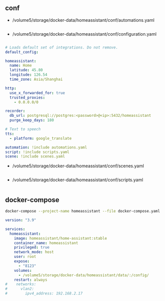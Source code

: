 
## conf
- /volume5/storage/docker-data/homeassistant/conf/automations.yaml
```yaml

```
- /volume5/storage/docker-data/homeassistant/conf/configuration.yaml
```yaml

# Loads default set of integrations. Do not remove.
default_config:

homeassistant:
  name: Home
  latitude: 45.80
  longitude: 126.54
  time_zone: Asia/Shanghai

http:
  use_x_forwarded_for: true
  trusted_proxies:
    - 0.0.0.0/0

recorder:
  db_url: postgresql://postgres:<password>@<ip>:5432/homeassistant
  purge_keep_days: 180

# Text to speech
tts:
  - platform: google_translate

automation: !include automations.yaml
script: !include scripts.yaml
scene: !include scenes.yaml
```
- /volume5/storage/docker-data/homeassistant/conf/scenes.yaml
```yaml

```
- /volume5/storage/docker-data/homeassistant/conf/scripts.yaml
```yaml

```
## docker-compose
```bash
docker-compose --project-name homeassistant --file docker-compose.yaml up --detach --build --remove-orphans
```
```yaml
version: "3.9"

services:
  homeassistant:
    image: homeassistant/home-assistant:stable
    container_name: homeassistant
    privileged: true
    network_mode: host
    user: root
    expose:
      - "8123"
    volumes:
      - /volume5/storage/docker-data/homeassistant/data/:/config/
    restart: always
#    networks:
#      vlan2:
#        ipv4_address: 192.168.2.17
```